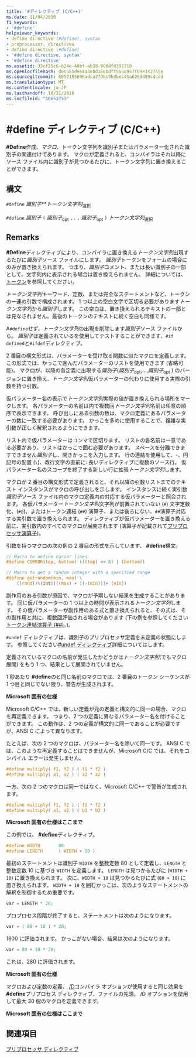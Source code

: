 ```yaml
---
title: '#ディレクティブ (C/C++)'
ms.date: 11/04/2016
f1_keywords:
- '#define'
helpviewer_keywords:
- define directive (#define), syntax
- preprocessor, directives
- define directive (#define)
- '#define directive, syntax'
- '#define directive'
ms.assetid: 33cf25c6-b24e-40bf-ab30-9008f0391710
ms.openlocfilehash: dec555de64a3ebd166bdff5558957f09e1c2755e
ms.sourcegitcommit: 6052185696adca270bc9bdbec45a626dd89cdcdd
ms.translationtype: MT
ms.contentlocale: ja-JP
ms.lasthandoff: 10/31/2018
ms.locfileid: "50653753"
---
```

# <a name="define-directive-cc"></a>#define ディレクティブ (C/C++)

**#Define**作成、*マクロ*、トークン文字列を識別子またはパラメーター化された識別子の関連付けであります。 マクロが定義されると、コンパイラはそれ以降にソース ファイル内に識別子が見つかるたびに、トークン文字列に置き換えることができます。

## <a name="syntax"></a>構文

`#define` *識別子**トークン文字列*<sub>選択</sub>

`#define` *識別子* `(` *識別子*<sub>opt</sub> `,` *.* `,` *識別子*<sub>opt</sub> `)` *トークン文字列*<sub>選択</sub>

## <a name="remarks"></a>Remarks

**#Define**ディレクティブにより、コンパイラに置き換える*トークン文字列*出現するたびに*識別子*ソース ファイルにします。 *識別子*トークンをフォームの場合にのみが置き換えられます。 つまり、*識別子*コメント、または長い識別子の一部として、文字列内に表示される場合は置き換えられません。 詳細については、[トークン](../cpp/tokens-cpp.md)を参照してください。

*トークン文字列*キーワード、定数、または完全なステートメントなど、トークンの一連の引数で構成されます。 1 つ以上の空白文字で区切る必要があります*トークン文字列*から*識別子*します。 この空白は、置き換えられるテキストの一部とは見なされません。最後のトークンのテキストに続く空白も同様です。

A`#define`せず、*トークン文字列*の出現を削除します*識別子*ソース ファイルから。 *識別子*は定義されているを使用してテストすることができます、`#if defined`と`#ifdef`ディレクティブ。

2 番目の構文形式は、パラメーターを受け取る関数に似たマクロを定義します。 この形式では、かっこで囲んだパラメーターのリストを使用できます (省略可能)。 マクロが、以降の各定義に出現する*識別子*(*識別子*<sub>opt</sub>,...,*識別子*<sub>opt</sub> ) のバージョンに置き換え、*トークン文字列*仮パラメーターの代わりに使用する実際の引数を持つ引数。

仮パラメーター名の表示で*トークン文字列*実際の値が置き換えられる場所をマークします。 各パラメーターの名前は内で複数回*トークン文字列*名前は任意の順序で表示できます。 呼び出しにある引数の数は、マクロ定義にあるパラメーターの数に一致する必要があります。 かっこを多めに使用することで、複雑な実引数が正しく解釈されるようにできます。

リスト内で仮パラメーターはコンマで区切ります。 リストの各名前は一意である必要があり、リストはかっこで囲む必要があります。 スペースを分離できますできません*識別子*し、開きかっこを入力します。 行の連結を使用して、-、円記号の配置 (`\`)、改行文字の直前に: 長いディレクティブに複数のソース行。 仮パラメーター名のスコープを終了する新しい行に拡張*トークン文字列*します。

マクロが 2 番目の構文形式で定義されると、それ以降の引数リストまでのテキスト インスタンスがマクロの呼び出しを示します。 インスタンスに続く実引数*識別子*ソース ファイル内のマクロ定義内の対応する仮パラメーターと照合されます。 各仮パラメーター*トークン文字列*文字列が前置されていない (`#`) 文字定数化、(`#@`)、またはトークン連結 (`##`) 演算子、または後ろにない、`##`演算子対応する実引数で置き換えられます。 ディレクティブが仮パラメーターを置き換える前に、実引数内のすべてのマクロが展開されます  (演算子が記載されて[プリプロセッサ演算子](../preprocessor/preprocessor-operators.md))。

引数を持つマクロの次の例の 2 番目の形式を示しています、 **#define**構文。

```C
// Macro to define cursor lines
#define CURSOR(top, bottom) (((top) << 8) | (bottom))

// Macro to get a random integer with a specified range
#define getrandom(min, max) \
    ((rand()%(int)(((max) + 1)-(min)))+ (min))
```

副作用のある引数が原因で、マクロが予期しない結果を生成することがあります。 同じ仮パラメーターの 1 つ以上の時間が表示される*トークン文字列*します。 その仮パラメーターが副作用のある式と置き換えられると、その式は、その副作用と共に、複数回評価される場合があります  (下の例を参照してください[トークン連結演算子 (##)](../preprocessor/token-pasting-operator-hash-hash.md)。)。

`#undef` ディレクティブは、識別子のプリプロセッサ定義を未定義の状態にします。 参照してください[#undef ディレクティブ](../preprocessor/hash-undef-directive-c-cpp.md)詳細についてはします。

定義されているマクロの名前が発生したかどうかは*トークン文字列*(でもマクロ展開) をもう 1 つ、結果として展開されていません。

1 秒あたり **#define**のと同じ名前のマクロでは、2 番目のトークン シーケンスが 1 つ目と同じでない限り、警告が生成されます。

**Microsoft 固有の仕様**

Microsoft C/C++ では、新しい定義が元の定義と構文的に同一の場合、マクロを再定義できます。 つまり、2 つの定義に異なるパラメーター名を付けることができます。 この動作は、2 つの定義が構文的に同一であることが必要ですが、ANSI C によって異なります。

たとえば、次の 2 つのマクロは、パラメーター名を除いて同一です。 ANSI C では、このような再定義することはできませんが、Microsoft C/C では、それをコンパイル エラーは発生しません。

```C
#define multiply( f1, f2 ) ( f1 * f2 )
#define multiply( a1, a2 ) ( a1 * a2 )
```

一方、次の 2 つのマクロは同一ではなく、Microsoft C/C++ で警告が生成されます。

```C
#define multiply( f1, f2 ) ( f1 * f2 )
#define multiply( a1, a2 ) ( b1 * b2 )
```

**Microsoft 固有の仕様はここまで**

この例では、 **#define**ディレクティブ。

```C
#define WIDTH       80
#define LENGTH      ( WIDTH + 10 )
```

最初のステートメントは識別子 `WIDTH` を整数定数 80 として定義し、`LENGTH` と整数定数 10 に基づき `WIDTH` を定義します。 `LENGTH` は見つかるたびに (`WIDTH + 10`) に置き換えられます。 次に、`WIDTH + 10` は見つかるたびに式 (`80 + 10`) に置き換えられます。 `WIDTH + 10` を囲むかっこは、次のようなステートメントの解釈を制御するため重要です。

```C
var = LENGTH * 20;
```

プロプロセス段階が終了すると、ステートメントは次のようになります。

```C
var = ( 80 + 10 ) * 20;
```

1800 に評価されます。 かっこがない場合、結果は次のようになります。

```C
var = 80 + 10 * 20;
```

これは、280 に評価されます。

**Microsoft 固有の仕様**

マクロおよび定数の定義、 [/D](../build/reference/d-preprocessor-definitions.md)コンパイラ オプションが使用すると同じ効果を **#define**プリプロセス ディレクティブ、ファイルの先頭。 /D オプションを使用して最大 30 個のマクロを定義できます。

**Microsoft 固有の仕様はここまで**

## <a name="see-also"></a>関連項目

[プリプロセッサ ディレクティブ](../preprocessor/preprocessor-directives.md)